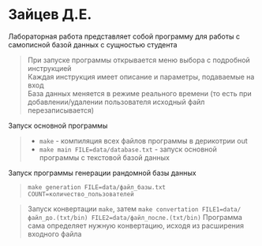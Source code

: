 # Зайцев Д.Е.

Лабораторная работа представляет собой программу для работы с самописной базой данных с сущностью студента
> При запуске программы открывается меню выбора с подробной инструкцией \
> Каждая инструкция имеет описание и параметры, подаваемые на вход \
> База данных меняется в режиме реального времени (то есть при добавлении/удалении пользователя исходный файл перезаписывается)

Запуск основной программы
>- `make` - компиляция всех файлов программы в дерикотрии out
>- `make main FILE=data/database.txt` - запуск основной программы с текстовой базой данных

Запуск программы генерации рандомной базы данных
> `make generation FILE=data/файл_базы.txt COUNT=количество_пользователей`
 
> Запуск  конвертации
> `make`, затем `make convertation FILE1=data/файл_до.(txt/bin) FILE2=data/файл_после.(txt/bin)`
> Программа сама определяет нужную конвертацию, исходя из расширения входного файла
